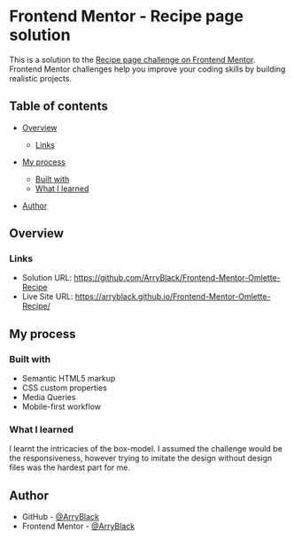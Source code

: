 # Frontend Mentor - Recipe page solution

This is a solution to the [Recipe page challenge on Frontend Mentor](https://www.frontendmentor.io/challenges/recipe-page-KiTsR8QQKm). Frontend Mentor challenges help you improve your coding skills by building realistic projects. 

## Table of contents

- [Overview](#overview)
  - [Links](#links)
- [My process](#my-process)
  - [Built with](#built-with)
  - [What I learned](#what-i-learned)
  
- [Author](#author)



## Overview

### Links

- Solution URL: https://github.com/ArryBlack/Frontend-Mentor-Omlette-Recipe
- Live Site URL: https://arryblack.github.io/Frontend-Mentor-Omlette-Recipe/

## My process

### Built with

- Semantic HTML5 markup
- CSS custom properties
- Media Queries
- Mobile-first workflow

### What I learned

I learnt the intricacies of the box-model. I assumed the challenge would be the responsiveness, however trying to imitate the design without design files was the hardest part for me. 

## Author

- GitHub - [@ArryBlack](https://github.com/ArryBlack)
- Frontend Mentor - [@ArryBlack](https://www.frontendmentor.io/profile/ArryBlack)


